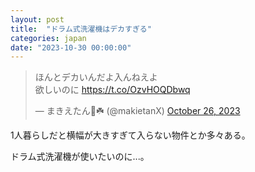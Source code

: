```yaml
---
layout: post
title:  "ドラム式洗濯機はデカすぎる"
categories: japan
date: "2023-10-30 00:00:00"
---
```


<blockquote class="twitter-tweet tw-align-center"><p lang="ja" dir="ltr">ほんとデカいんだよ入んねえよ<br>欲しいのに <a href="https://t.co/OzvHOQDbwq">https://t.co/OzvHOQDbwq</a></p>&mdash; まきえたん🥦☘️ (@makietanX) <a href="https://twitter.com/makietanX/status/1717401669099766192?ref_src=twsrc%5Etfw">October 26, 2023</a></blockquote> <script async src="https://platform.twitter.com/widgets.js" charset="utf-8"></script>

1人暮らしだと横幅が大きすぎて入らない物件とか多々ある。

ドラム式洗濯機が使いたいのに...。
